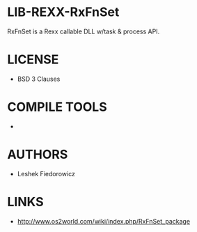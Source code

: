 LIB-REXX-RxFnSet
================

RxFnSet is a Rexx callable DLL w/task &amp; process API. 

LICENSE
===============
* BSD 3 Clauses

COMPILE TOOLS
===============
* 
 
AUTHORS
===============
* Leshek Fiedorowicz

LINKS
===============
* http://www.os2world.com/wiki/index.php/RxFnSet_package
